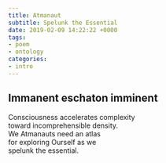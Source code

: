 ```yaml
---
title: Atmanaut
subtitle: Spelunk the Essential
date: 2019-02-09 14:22:22 +0000
tags:
- poem
- ontology
categories:
- intro
---
```


## Immanent eschaton imminent

Consciousness accelerates complexity\
toward incomprehensible density.\
We Atmanauts need an atlas\
for exploring Ourself as we\
spelunk the essential.
